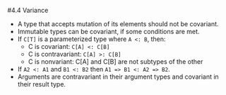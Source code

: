 #4.4 Variance

- A type that accepts mutation of its elements should not be covariant.
- Immutable types can be covariant, if some conditions are met.
- If `C[T]` is a parameterized type where `A <: B`, then:
    - C is covariant: `C[A] <: C[B]`
    - C is contravariant: `C[A] >: C[B]`
    - C is nonvariant: C[A] and C[B] are not subtypes of the other
- If `A2 <: A1` and `B1 <: B2` then `A1 => B1 <: A2 => B2`.
- Arguments are contravariant in their argument types and covariant in their result type.